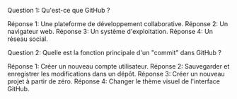 Question 1: Qu'est-ce que GitHub ?

Réponse 1: Une plateforme de développement collaborative.
Réponse 2: Un navigateur web.
Réponse 3: Un système d'exploitation.
Réponse 4: Un réseau social.

Question 2: Quelle est la fonction principale d'un "commit" dans GitHub ?

Réponse 1: Créer un nouveau compte utilisateur.
Réponse 2: Sauvegarder et enregistrer les modifications dans un dépôt.
Réponse 3: Créer un nouveau projet à partir de zéro.
Réponse 4: Changer le thème visuel de l'interface GitHub.

